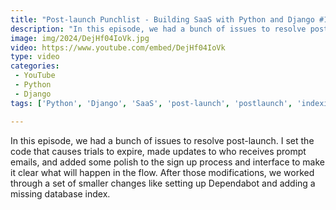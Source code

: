 ```yaml
---
title: "Post-launch Punchlist - Building SaaS with Python and Django #186"
description: "In this episode, we had a bunch of issues to resolve post-launch. I set the code that causes trials to expire, made updates to who receives prompt emails, and added some polish to the sign up process and interface to make it clear what will happen in the flow. After those modifications, we worked through a set of smaller changes like setting up Dependabot and adding a missing database index."
image: img/2024/DejHf04IoVk.jpg
video: https://www.youtube.com/embed/DejHf04IoVk
type: video
categories:
 - YouTube
 - Python
 - Django
tags: ['Python', 'Django', 'SaaS', 'post-launch', 'postlaunch', 'indexing', 'upsert']

---
```


In this episode, we had a bunch of issues to resolve post-launch. I set the code that causes trials to expire, made updates to who receives prompt emails, and added some polish to the sign up process and interface to make it clear what will happen in the flow. After those modifications, we worked through a set of smaller changes like setting up Dependabot and adding a missing database index.
